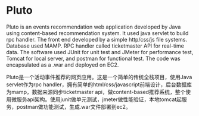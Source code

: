 # Pluto
Pluto is an events recommendation web application developed by Java using content-based recommendation system. It used java servlet to build rpc handler. The front end developed by a simple http/css/js file systems. Database used MAMP. RPC handler called ticketmaster API for real-time data. The software used JUnit for unit test and JMeter for performance test, Tomcat for local server, and postman for functional test. The code was encapsulated as a .war and deployed on EC2. 

Pluto是一个活动事件推荐的网页应用。这是一个简单的传统全栈项目，使用Java servlet作为rpc handler，拥有简单的html/css/javascript前端设计，后台数据库为mamp，数据来源同步ticketmaster api，做content-based推荐系统，整个使用微服务api架构。使用junit做单元测试，jmeter做性能验证，本地tomcat起服务，postman做功能测试，生成.war文件部署到ec2。
